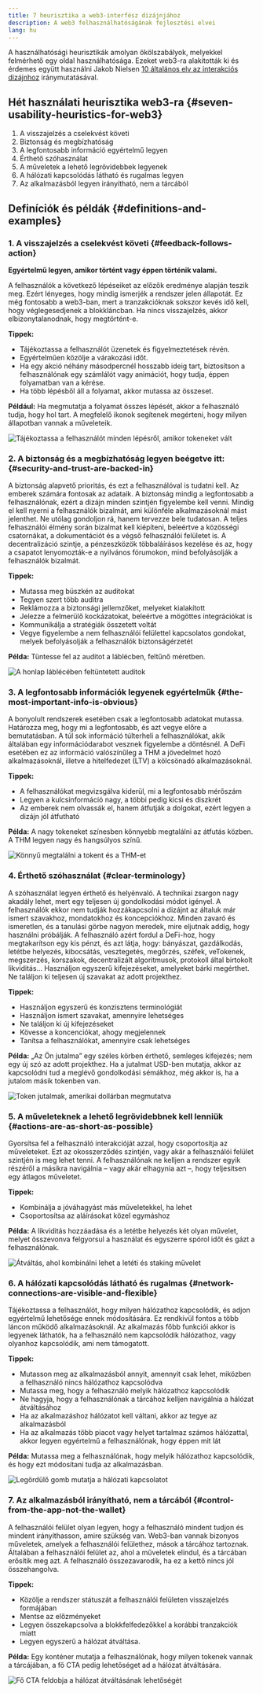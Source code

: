 ```yaml
---
title: 7 heurisztika a web3-interfész dizájnjához
description: A web3 felhasználhatóságának fejlesztési elvei
lang: hu
---
```


A használhatósági heurisztikák amolyan ökölszabályok, melyekkel felmérhető egy oldal használhatósága.
Ezeket web3-ra alakították ki és érdemes együtt használni Jakob Nielsen [10 általános elv az interakciós dizájnhoz](https://www.nngroup.com/articles/ten-usability-heuristics/) iránymutatásával.

## Hét használati heurisztika web3-ra {#seven-usability-heuristics-for-web3}

1. A visszajelzés a cselekvést követi
2. Biztonság és megbízhatóság
3. A legfontosabb információ egyértelmű legyen
4. Érthető szóhasználat
5. A műveletek a lehető legrövidebbek legyenek
6. A hálózati kapcsolódás látható és rugalmas legyen
7. Az alkalmazásból legyen irányítható, nem a tárcából

## Definíciók és példák {#definitions-and-examples}

### 1. A visszajelzés a cselekvést követi {#feedback-follows-action}

**Egyértelmű legyen, amikor történt vagy éppen történik valami.**

A felhasználók a következő lépéseiket az előzők eredménye alapján teszik meg. Ezért lényeges, hogy mindig ismerjék a rendszer jelen állapotát. Ez még fontosabb a web3-ban, mert a tranzakcióknak sokszor kevés idő kell, hogy véglegesedjenek a blokkláncban. Ha nincs visszajelzés, akkor elbizonytalanodnak, hogy megtörtént-e.

**Tippek:**

- Tájékoztassa a felhasználót üzenetek és figyelmeztetések révén.
- Egyértelműen közölje a várakozási időt.
- Ha egy akció néhány másodpercnél hosszabb ideig tart, biztosítson a felhasználónak egy számlálót vagy animációt, hogy tudja, éppen folyamatban van a kérése.
- Ha több lépésből áll a folyamat, akkor mutassa az összeset.

**Például:**
Ha megmutatja a folyamat összes lépését, akkor a felhasználó tudja, hogy hol tart. A megfelelő ikonok segítenek megérteni, hogy milyen állapotban vannak a műveleteik.

![Tájékoztassa a felhasználót minden lépésről, amikor tokeneket vált](./Image1.png)

### 2. A biztonság és a megbízhatóság legyen beégetve itt: {#security-and-trust-are-backed-in}

A biztonság alapvető prioritás, és ezt a felhasználóval is tudatni kell.
Az emberek számára fontosak az adataik. A biztonság mindig a legfontosabb a felhasználónak, ezért a dizájn minden szintjén figyelembe kell venni. Mindig el kell nyerni a felhasználók bizalmát, ami különféle alkalmazásoknál mást jelenthet. Ne utólag gondoljon rá, hanem tervezze bele tudatosan. A teljes felhasználói élmény során bizalmat kell kiépíteni, beleértve a közösségi csatornákat, a dokumentációt és a végső felhasználói felületet is. A decentralizáció szintje, a pénzeszközök többaláírásos kezelése és az, hogy a csapatot lenyomozták-e a nyilvános fórumokon, mind befolyásolják a felhasználók bizalmát.

**Tippek:**

- Mutassa meg büszkén az auditokat
- Tegyen szert több auditra
- Reklámozza a biztonsági jellemzőket, melyeket kialakított
- Jelezze a felmerülő kockázatokat, beleértve a mögöttes integrációkat is
- Kommunikálja a stratégiák összetett voltát
- Vegye figyelembe a nem felhasználói felülettel kapcsolatos gondokat, melyek befolyásolják a felhasználók biztonságérzetét

**Példa:**
Tüntesse fel az auditot a láblécben, feltűnő méretben.

![A honlap láblécében feltüntetett auditok](./Image2.png)

### 3. A legfontosabb információk legyenek egyértelműk {#the-most-important-info-is-obvious}

A bonyolult rendszerek esetében csak a legfontosabb adatokat mutassa. Határozza meg, hogy mi a legfontosabb, és azt vegye előre a bemutatásban.
A túl sok információ túlterheli a felhasználókat, akik általában egy információdarabot vesznek figyelembe a döntésnél. A DeFi esetében ez az információ valószínűleg a THM a jövedelmet hozó alkalmazásoknál, illetve a hitelfedezet (LTV) a kölcsönadó alkalmazásoknál.

**Tippek:**

- A felhasználókat megvizsgálva kiderül, mi a legfontosabb mérőszám
- Legyen a kulcsinformáció nagy, a többi pedig kicsi és diszkrét
- Az emberek nem olvassák el, hanem átfutják a dolgokat, ezért legyen a dizájn jól átfutható

**Példa:** A nagy tokeneket színesben könnyebb megtalálni az átfutás közben. A THM legyen nagy és hangsúlyos színű.

![Könnyű megtalálni a tokent és a THM-et](./Image3.png)

### 4. Érthető szóhasználat {#clear-terminology}

A szóhasználat legyen érthető és helyénvaló.
A technikai zsargon nagy akadály lehet, mert egy teljesen új gondolkodási módot igényel. A felhasználók ekkor nem tudják hozzákapcsolni a dizájnt az általuk már ismert szavakhoz, mondatokhoz és koncepciókhoz. Minden zavaró és ismeretlen, és a tanulási görbe nagyon meredek, mire eljutnak addig, hogy használni próbálják. A felhasználó azért fordul a DeFi-hoz, hogy megtakarítson egy kis pénzt, és azt látja, hogy: bányászat, gazdálkodás, letétbe helyezés, kibocsátás, vesztegetés, megőrzés, széfek, veTokenek, megszerzés, korszakok, decentralizált algoritmusok, protokoll által birtokolt likviditás…
Használjon egyszerű kifejezéseket, amelyeket bárki megérthet. Ne találjon ki teljesen új szavakat az adott projekthez.

**Tippek:**

- Használjon egyszerű és konzisztens terminológiát
- Használjon ismert szavakat, amennyire lehetséges
- Ne találjon ki új kifejezéseket
- Kövesse a koncenciókat, ahogy megjelennek
- Tanítsa a felhasználókat, amennyire csak lehetséges

**Példa:**
„Az Ön jutalma” egy széles körben érthető, semleges kifejezés; nem egy új szó az adott projekthez. Ha a jutalmat USD-ben mutatja, akkor az kapcsolódni tud a meglévő gondolkodási sémákhoz, még akkor is, ha a jutalom másik tokenben van.

![Token jutalmak, amerikai dollárban megmutatva](./Image4.png)

### 5. A műveleteknek a lehető legrövidebbnek kell lenniük {#actions-are-as-short-as-possible}

Gyorsítsa fel a felhasználó interakcióját azzal, hogy csoportosítja az műveleteket.
Ezt az okosszerződés szintjén, vagy akár a felhasználói felület szintjén is meg lehet tenni. A felhasználónak ne kelljen a rendszer egyik részéről a másikra navigálnia – vagy akár elhagynia azt –, hogy teljesítsen egy átlagos műveletet.

**Tippek:**

- Kombinálja a jóváhagyást más műveletekkel, ha lehet
- Csoportosítsa az aláírásokat közel egymáshoz

**Példa:** A likviditás hozzáadása és a letétbe helyezés két olyan művelet, melyet összevonva felgyorsul a használat és egyszerre spórol időt és gázt a felhasználónak.

![Átváltás, ahol kombinálni lehet a letéti és staking művelet](./Image5.png)

### 6. A hálózati kapcsolódás látható és rugalmas {#network-connections-are-visible-and-flexible}

Tájékoztassa a felhasználót, hogy milyen hálózathoz kapcsolódik, és adjon egyértelmű lehetősége ennek módosítására.
Ez rendkívül fontos a több láncon működő alkalmazásoknál. Az alkalmazás főbb funkciói akkor is legyenek láthatók, ha a felhasználó nem kapcsolódik hálózathoz, vagy olyanhoz kapcsolódik, ami nem támogatott.

**Tippek:**

- Mutasson meg az alkalmazásból annyit, amennyit csak lehet, miközben a felhasználó nincs hálózathoz kapcsolódva
- Mutassa meg, hogy a felhasználó melyik hálózathoz kapcsolódik
- Ne hagyja, hogy a felhasználónak a tárcához kelljen navigálnia a hálózat átváltásához
- Ha az alkalmazáshoz hálózatot kell váltani, akkor az tegye az alkalmazásból
- Ha az alkalmazás több piacot vagy helyet tartalmaz számos hálózattal, akkor legyen egyértelmű a felhasználónak, hogy éppen mit lát

**Példa:** Mutassa meg a felhasználónak, hogy melyik hálózathoz kapcsolódik, és hogy ezt módosítani tudja az alkalmazásban.

![Legördülő gomb mutatja a hálózati kapcsolatot](./Image6.png)

### 7. Az alkalmazásból irányítható, nem a tárcából {#control-from-the-app-not-the-wallet}

A felhasználói felület olyan legyen, hogy a felhasználó mindent tudjon és mindent irányíthasson, amire szükség van.
Web3-ban vannak bizonyos műveletek, amelyek a felhasználói felülethez, mások a tárcához tartoznak. Általában a felhasználói felület az, ahol a műveletek elindul, és a tárcában erősítik meg azt. A felhasználó összezavarodik, ha ez a kettő nincs jól összehangolva.

**Tippek:**

- Közölje a rendszer státuszát a felhasználói felületen visszajelzés formájában
- Mentse az előzményeket
- Legyen összekapcsolva a blokkfelfedezőkkel a korábbi tranzakciók miatt
- Legyen egyszerű a hálózat átváltása.

**Példa:** Egy konténer mutatja a felhasználónak, hogy milyen tokenek vannak a tárcájában, a fő CTA pedig lehetőséget ad a hálózat átváltására.

![Fő CTA feldobja a hálózat átváltásának lehetőségét](./Image7.png)
